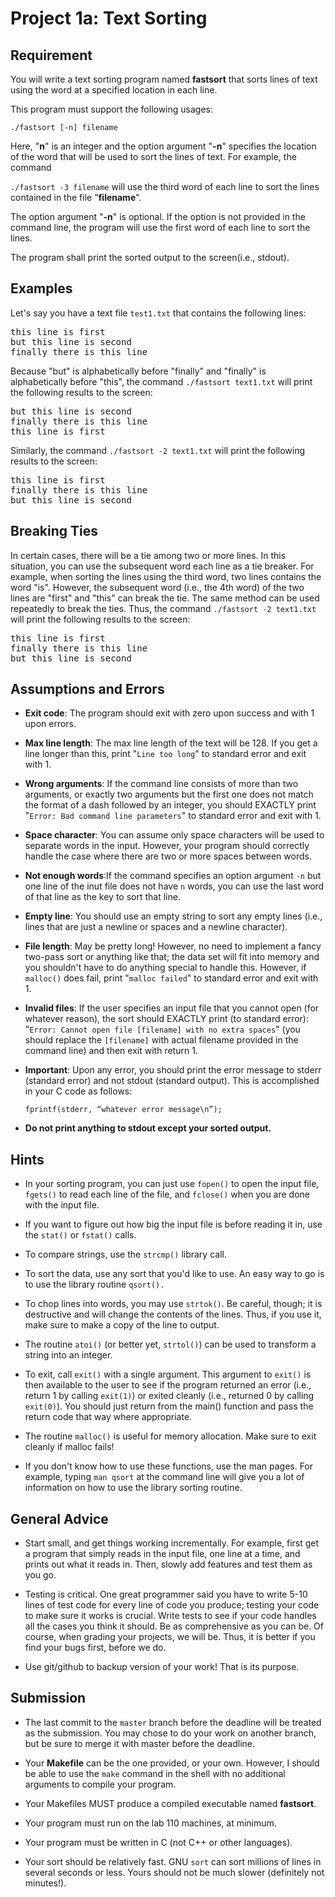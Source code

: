 # Project 1a: Text Sorting

## Requirement
You will write a text sorting program named **fastsort** that sorts lines of text using the word at a specified location in each line.

This program must support the following usages:

```./fastsort [-n] filename```

Here, "**n**" is an integer and the option argument "**-n**" specifies the location of the word that will be used to sort the lines of text. For example, the command 

```./fastsort -3 filename``` will use the third word of each line to sort the lines contained in the file "**filename**".

The option argument "**-n**" is optional. If the option is not provided in the command line, the program will use the first word of each line to sort the lines.

The program shall print the sorted output to the screen(i.e., stdout).

## Examples

Let's say you have a text file `test1.txt` that contains the following lines:

<pre>
this line is first
but this line is second
finally there is this line
</pre>

Because "but" is alphabetically before "finally" and "finally" is alphabetically before "this", the command ```./fastsort text1.txt``` will print the following results to the screen:
<pre>
but this line is second
finally there is this line
this line is first
</pre>

Similarly, the command ```./fastsort -2 text1.txt``` will print the following results to the screen:
<pre>
this line is first
finally there is this line
but this line is second
</pre>

## Breaking Ties
In certain cases, there will be a tie among two or more lines.  In this situation, you can use the subsequent word each line as a tie breaker. For example, when sorting the lines using the third word, two lines contains the word "is". However, the subsequent word (i.e., the 4th word) of the two lines are "first" and "this" can break the tie. The same method can be used repeatedly to break the ties. Thus, the command ```./fastsort -2 text1.txt``` will print the following results to the screen:
<pre>
this line is first
finally there is this line
but this line is second
</pre>

## Assumptions and Errors

- **Exit code**: The program should exit with zero upon success and with 1 upon errors.

- **Max line length**: The max line length of the text will be 128. If you get a line longer than this, print "`Line too long`" to standard error and exit with 1.

- **Wrong arguments**: If the command line consists of more than two arguments, or exactly two arguments but the first one does not match the format of a dash followed 
    by an integer, you should EXACTLY print "`Error: Bad command line parameters`" to standard error and exit with 1.

- **Space character**: You can assume only space characters will be used to separate words in the input. However, your program should correctly handle the case where there are two or more spaces between words.

- **Not enough words**:If the command specifies an option argument `-n` but one line of the inut file does not have `n` words, you can use the last word of that line as the key to sort that line.

- **Empty line**: You should use an empty string to sort any empty lines
    (i.e., lines that are just a newline or spaces and a newline
    character).

- **File length**: May be pretty long! However, no need to implement a
    fancy two-pass sort or anything like that; the data set will fit
    into memory and you shouldn't have to do anything special to handle
    this. However, if `malloc()` does fail, print "`malloc failed`"
    to standard error and exit with 1.

- **Invalid files**: If the user specifies an input file that you cannot
    open (for whatever reason), the sort should EXACTLY print (to
    standard error): "`Error: Cannot open file [filename] with no extra spaces`"
    (you should replace the `[filename]` with actual filename provided in the command line) and then exit with return 1.

- **Important**: Upon any error, you should print the error message to stderr
    (standard error) and not stdout (standard output). This is
    accomplished in your C code as follows:

    `fprintf(stderr, “whatever error message\n”);`

- **Do not print anything to stdout except your sorted output.** 

## Hints

-   In your sorting program, you can just use `fopen()` to open the
    input file, `fgets()` to read each line of the file, and `fclose()`
    when you are done with the input file.

-   If you want to figure out how big the input file is before
    reading it in, use the `stat()` or `fstat()` calls.

-   To compare strings, use the `strcmp()` library call.

-   To sort the data, use any sort that you'd like to use. An easy way
    to go is to use the library routine `qsort().`

-   To chop lines into words, you may use `strtok()`. Be careful,
    though; it is destructive and will change the contents of the lines.
    Thus, if you use it, make sure to make a copy of the line to output.

-   The routine `atoi()` (or better yet, `strtol()`) can be used to
    transform a string into an integer.

-   To exit, call `exit()` with a single argument. This argument to
    `exit()` is then available to the user to see if the program
    returned an error (i.e., return 1 by calling `exit(1)`) or exited
    cleanly (i.e., returned 0 by calling `exit(0)`). You should just
    return from the main() function and pass the return code that way
    where appropriate.

-   The routine `malloc()` is useful for memory allocation. Make sure to
    exit cleanly if malloc fails!

-   If you don't know how to use these functions, use the man pages. For
    example, typing `man qsort` at the command line will give you a lot
    of information on how to use the library sorting routine.

## General Advice

- Start small, and get things working incrementally. For example, first
get a program that simply reads in the input file, one line at a time,
and prints out what it reads in. Then, slowly add features and test them
as you go.

- Testing is critical. One great programmer said you have to write 5-10
lines of test code for every line of code you produce; testing your code
to make sure it works is crucial. Write tests to see if your code
handles all the cases you think it should. Be as comprehensive as you
can be. Of course, when grading your projects, we will be. Thus, it is
better if you find your bugs first, before we do.

- Use git/github to backup version of your work! That is its purpose. 

## Submission
-   The last commit to the `master` branch before the deadline will be treated as the submission. You may chose to do your work on another branch, but be sure to merge it with master before the deadline.

-   Your **Makefile** can be the one provided, or your own. However, I
    should be able to use the `make` command in the shell with no
    additional arguments to compile your program.

-   Your Makefiles MUST produce a compiled executable named
    **fastsort**.

-   Your program must run on the lab 110 machines, at minimum.

-   Your program must be written in C (not C++ or other languages).

-   Your sort should be relatively fast. GNU `sort` can sort millions of
    lines in several seconds or less. Yours should not be much slower
    (definitely not minutes!).
